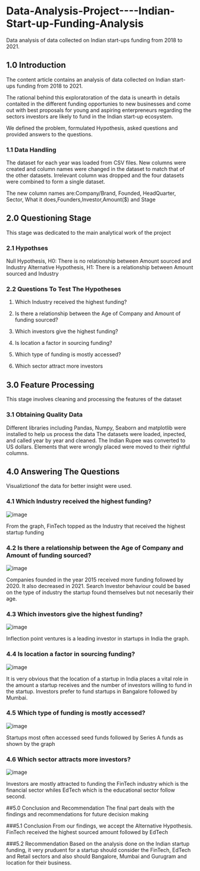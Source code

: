 # Data-Analysis-Project----Indian-Start-up-Funding-Analysis
Data analysis of data collected on Indian start-ups funding from 2018 to 2021.

## 1.0 Introduction 
The content article contains an analysis of data collected on Indian start-ups funding from 2018 to 2021.

The rational behind this exploratoration of the data is unearth in details contaited in the different funding opportunies to new businesses and come out with best proposals for young and aspiring enterpreneurs regarding the sectors investors are likely to fund in the Indian start-up ecosystem.

We defined the problem, formulated Hypothesis, asked questions and provided answers to the questions.

### 1.1 Data Handling 
The dataset for each year was loaded from CSV files. New columns were created and column names were changed in the dataset to match that of the other datasets. Irrelevant column was dropped and the four datasets were combined to form a single dataset.

The new column names are:Company/Brand, Founded, HeadQuarter, Sector, What it does,Founders,Investor,Amount($) and Stage

## 2.0 Questioning Stage 
This stage was dedicated to the main analytical work of the project

### 2.1 Hypothses 
Null Hypothesis, H0: There is no relationship between Amount sourced and Industry
Alternative Hypothesis, H1: There is a relationship between Amount sourced and Industry

### 2.2 Questions To Test The Hypotheses 
1. Which Industry received the highest funding?

2. Is there a relationship between the Age of Company and Amount of funding sourced?

3. Which investors give the highest funding?

4. Is location a factor in sourcing funding?

5. Which type of funding is mostly accessed?

6. Which sector attract more investors

## 3.0 Feature Processing 
This stage involves cleaning and processing the features of the dataset

### 3.1 Obtaining Quality Data 
Different libraries including Pandas, Numpy, Seaborn and matplotlib were installed to help us process the data The datasets were loaded, inpected, and called year by year and cleaned. The Indian Rupee was converted to US dollars. Elements that were wrongly placed were moved to their rightful columns.

## 4.0 Answering The Questions 
Visualiztionof the data for better insight were used.

### 4.1 Which Industry received the highest funding?
![image](https://user-images.githubusercontent.com/120388341/213874452-b6f12159-dd64-4261-b494-0d0c5915dbb9.png)

From the graph, FinTech topped as the Industry that received the highest startup funding

### 4.2 Is there a relationship between the Age of Company and Amount of funding sourced? 
![image](https://user-images.githubusercontent.com/120388341/213874508-b1ec2fa6-6197-4d09-abf8-37ba056de49c.png)

Companies founded in the year 2015 received more funding followed by 2020. It also decreased in 2021. Search Investor behaviour could be based on the type of industry the startup found themselves but not necesarily their age.

### 4.3 Which investors give the highest funding? 
![image](https://user-images.githubusercontent.com/120388341/213874682-59117c03-cb51-4e04-bae9-79fd34474cc4.png)

Inflection point ventures is a leading investor in startups in India the graph.

### 4.4 Is location a factor in sourcing funding?
![image](https://user-images.githubusercontent.com/120388341/213874703-ad7d0da3-3572-4f5d-b59e-eae18878ea8f.png)

It is very obvious that the location of a startup in India places a vital role in the amount a startup receives and the number of investors willing to fund in the startup. Investors prefer to fund startups in Bangalore followed by Mumbai.

### 4.5 Which type of funding is mostly accessed? 
![image](https://user-images.githubusercontent.com/120388341/213874720-184b5d42-a92c-40c9-9b70-db35a0a09933.png)

Startups most often accessed seed funds followed by Series A funds as shown by the graph

### 4.6 Which sector attracts more investors?
![image](https://user-images.githubusercontent.com/120388341/213874733-06e844d6-a769-4d63-9e59-288b9df45958.png)

Investors are mostly attracted to funding the FinTech industry which is the financial sector whiles EdTech which is the educational sector follow second.

##5.0 Conclusion and Recommendation 
The final part deals with the findings and recommendations for future decision making

###5.1 Conclusion 
From our findings, we accept the Alternative Hypothesis. FinTech received the highest sourced amount followed by EdTech

###5.2 Recommendation 
Based on the analysis done on the Indian startup funding, it very pruduent for a startup should consider the FinTech, EdTech and Retail sectors and also should Bangalore, Mumbai and Gurugram and location for their business.
